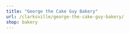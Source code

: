 ```yaml
---
title: "George the Cake Guy Bakery"
url: /clarksville/george-the-cake-guy-bakery/
shop: bakery
---
```

